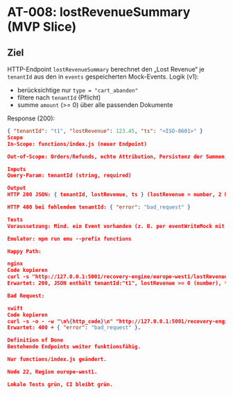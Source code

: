 # AT-008: lostRevenueSummary (MVP Slice)

## Ziel
HTTP-Endpoint `lostRevenueSummary` berechnet den „Lost Revenue“ je `tenantId` aus den in `events` gespeicherten Mock-Events.
Logik (v1):
- berücksichtige nur `type = "cart_abandon"`
- filtere nach `tenantId` (Pflicht)
- summe `amount` (>= 0) über alle passenden Dokumente

Response (200):
```json
{ "tenantId": "t1", "lostRevenue": 123.45, "ts": "<ISO-8601>" }
Scope
In-Scope: functions/index.js (neuer Endpoint)

Out-of-Scope: Orders/Refunds, echte Attribution, Persistenz der Summen, Auth, Indexe, CI-Erweiterung

Inputs
Query-Param: tenantId (string, required)

Output
HTTP 200 JSON: { tenantId, lostRevenue, ts } (lostRevenue = number, 2 Nachkommastellen)

HTTP 400 bei fehlendem tenantId: { "error": "bad_request" }

Tests
Voraussetzung: Mind. ein Event vorhanden (z. B. per eventWriteMock mit tenantId: "t1", type: "cart_abandon").

Emulator: npm run emu --prefix functions

Happy Path:

nginx
Code kopieren
curl -s "http://127.0.0.1:5001/recovery-engine/europe-west1/lostRevenueSummary?tenantId=t1"
Erwartet: 200, JSON enthält tenantId:"t1", lostRevenue >= 0 (number), ts ISO-8601.

Bad Request:

swift
Code kopieren
curl -s -o - -w "\n%{http_code}\n" "http://127.0.0.1:5001/recovery-engine/europe-west1/lostRevenueSummary"
Erwartet: 400 + { "error": "bad_request" }.

Definition of Done
Bestehende Endpoints weiter funktionsfähig.

Nur functions/index.js geändert.

Node 22, Region europe-west1.

Lokale Tests grün, CI bleibt grün.
